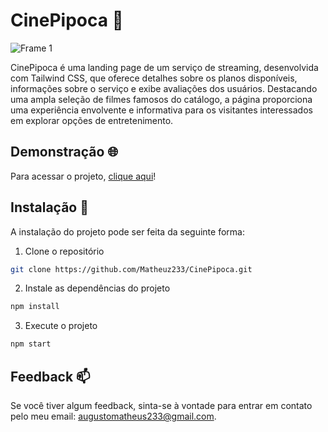 # CinePipoca 🍿

![Frame 1](https://github.com/Matheuz233/CinePipoca/assets/138679799/edf30b10-2d37-4cf7-8802-45a471fd1f3c)

CinePipoca é uma landing page de um serviço de streaming, desenvolvida com Tailwind CSS, que oferece detalhes sobre os planos disponíveis, informações sobre o serviço e exibe avaliações dos usuários. Destacando uma ampla seleção de filmes famosos do catálogo, a página proporciona uma experiência envolvente e informativa para os visitantes interessados em explorar opções de entretenimento.

## Demonstração 🌐

Para acessar o projeto, [clique aqui](https://cinepipoca.vercel.app/)!


## Instalação 🚀

A instalação do projeto pode ser feita da seguinte forma:

1. Clone o repositório

```bash
git clone https://github.com/Matheuz233/CinePipoca.git
```

2. Instale as dependências do projeto

```bash
npm install
```

3. Execute o projeto

```bash
npm start
```

## Feedback 📫

Se você tiver algum feedback, sinta-se à vontade para entrar em contato pelo meu email: augustomatheus233@gmail.com.
